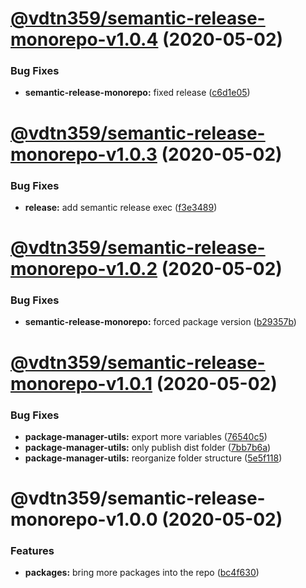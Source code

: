 # [@vdtn359/semantic-release-monorepo-v1.0.4](https://github.com/vdtn359/vdtn359-os/compare/@vdtn359/semantic-release-monorepo-v1.0.3...@vdtn359/semantic-release-monorepo-v1.0.4) (2020-05-02)


### Bug Fixes

* **semantic-release-monorepo:** fixed release ([c6d1e05](https://github.com/vdtn359/vdtn359-os/commit/c6d1e05abd142dbaea9a1e9f61de9dca0d06cf6c))

# [@vdtn359/semantic-release-monorepo-v1.0.3](https://github.com/vdtn359/vdtn359-os/compare/@vdtn359/semantic-release-monorepo-v1.0.2...@vdtn359/semantic-release-monorepo-v1.0.3) (2020-05-02)


### Bug Fixes

* **release:** add semantic release exec ([f3e3489](https://github.com/vdtn359/vdtn359-os/commit/f3e34895fe09557939046d4b31e4aa59d67b97ed))

# [@vdtn359/semantic-release-monorepo-v1.0.2](https://github.com/vdtn359/vdtn359-os/compare/@vdtn359/semantic-release-monorepo-v1.0.1...@vdtn359/semantic-release-monorepo-v1.0.2) (2020-05-02)


### Bug Fixes

* **semantic-release-monorepo:** forced package version ([b29357b](https://github.com/vdtn359/vdtn359-os/commit/b29357bf1a84f4f123b3b4e6dced68fd6a49b721))

# [@vdtn359/semantic-release-monorepo-v1.0.1](https://github.com/vdtn359/vdtn359-os/compare/@vdtn359/semantic-release-monorepo-v1.0.0...@vdtn359/semantic-release-monorepo-v1.0.1) (2020-05-02)


### Bug Fixes

* **package-manager-utils:** export more variables ([76540c5](https://github.com/vdtn359/vdtn359-os/commit/76540c5d79a32cf9827216915871f9cc2cbe2603))
* **package-manager-utils:** only publish dist folder ([7bb7b6a](https://github.com/vdtn359/vdtn359-os/commit/7bb7b6a7f4b039ed2efe968ddf7ea1564e1169b6))
* **package-manager-utils:** reorganize folder structure ([5e5f118](https://github.com/vdtn359/vdtn359-os/commit/5e5f118b5fc62c99d5b6193ecaf6fc5b88ba5002))

# @vdtn359/semantic-release-monorepo-v1.0.0 (2020-05-02)


### Features

* **packages:** bring more packages into the repo ([bc4f630](https://github.com/vdtn359/vdtn359-os/commit/bc4f6306538a5192ffb757b06c8cf9bf22d5e3bf))
